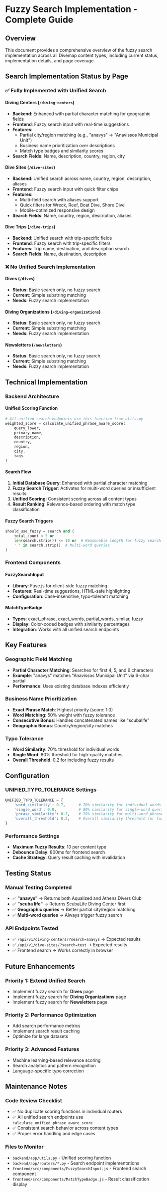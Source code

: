 # Fuzzy Search Implementation - Complete Guide

## Overview

This document provides a comprehensive overview of the fuzzy search implementation across all Divemap content types, including current status, implementation details, and page coverage.

## Search Implementation Status by Page

### ✅ **Fully Implemented with Unified Search**

#### **Diving Centers** (`/diving-centers`)
- **Backend**: Enhanced with partial character matching for geographic fields
- **Frontend**: Fuzzy search input with real-time suggestions
- **Features**: 
  - Partial city/region matching (e.g., "anavys" → "Anavissos Municipal Unit")
  - Business name prioritization over descriptions
  - Match type badges and similarity scores
- **Search Fields**: Name, description, country, region, city

#### **Dive Sites** (`/dive-sites`)
- **Backend**: Unified search across name, country, region, description, aliases
- **Frontend**: Fuzzy search input with quick filter chips
- **Features**:
  - Multi-field search with aliases support
  - Quick filters for Wreck, Reef, Boat Dive, Shore Dive
  - Mobile-optimized responsive design
- **Search Fields**: Name, country, region, description, aliases

#### **Dive Trips** (`/dive-trips`)
- **Backend**: Unified search with trip-specific fields
- **Frontend**: Fuzzy search with trip-specific filters
- **Features**: Trip name, destination, and description search
- **Search Fields**: Name, destination, description

### ❌ **No Unified Search Implementation**

#### **Dives** (`/dives`)
- **Status**: Basic search only, no fuzzy search
- **Current**: Simple substring matching
- **Needs**: Fuzzy search implementation

#### **Diving Organizations** (`/diving-organizations`)
- **Status**: Basic search only, no fuzzy search
- **Current**: Simple substring matching
- **Needs**: Fuzzy search implementation

#### **Newsletters** (`/newsletters`)
- **Status**: Basic search only, no fuzzy search
- **Current**: Simple substring matching
- **Needs**: Fuzzy search implementation

## Technical Implementation

### Backend Architecture

#### **Unified Scoring Function**
```python
# All unified search endpoints use this function from utils.py
weighted_score = calculate_unified_phrase_aware_score(
    query_lower, 
    primary_name, 
    description, 
    country, 
    region, 
    city, 
    tags
)
```

#### **Search Flow**
1. **Initial Database Query**: Enhanced with partial character matching
2. **Fuzzy Search Trigger**: Activates for multi-word queries or insufficient results
3. **Unified Scoring**: Consistent scoring across all content types
4. **Result Ranking**: Relevance-based ordering with match type classification

#### **Fuzzy Search Triggers**
```python
should_use_fuzzy = search and (
    total_count < 5 or 
    len(search.strip()) <= 10 or  # Reasonable length for fuzzy search
    ' ' in search.strip()  # Multi-word queries
)
```

### Frontend Components

#### **FuzzySearchInput**
- **Library**: Fuse.js for client-side fuzzy matching
- **Features**: Real-time suggestions, HTML-safe highlighting
- **Configuration**: Case-insensitive, typo-tolerant matching

#### **MatchTypeBadge**
- **Types**: exact_phrase, exact_words, partial_words, similar, fuzzy
- **Display**: Color-coded badges with similarity percentages
- **Integration**: Works with all unified search endpoints

## Key Features

### **Geographic Field Matching**
- **Partial Character Matching**: Searches for first 4, 5, and 6 characters
- **Example**: "anavys" matches "Anavissos Municipal Unit" via 6-char partial
- **Performance**: Uses existing database indexes efficiently

### **Business Name Prioritization**
- **Exact Phrase Match**: Highest priority (score: 1.0)
- **Word Matching**: 50% weight with fuzzy tolerance
- **Consecutive Bonus**: Handles concatenated names like "scubalife"
- **Geographic Bonus**: Country/region/city matches

### **Typo Tolerance**
- **Word Similarity**: 70% threshold for individual words
- **Single Word**: 80% threshold for high-quality matches
- **Overall Threshold**: 0.2 for including fuzzy results

## Configuration

### **UNIFIED_TYPO_TOLERANCE Settings**
```python
UNIFIED_TYPO_TOLERANCE = {
    'word_similarity': 0.7,      # 70% similarity for individual words
    'single_word': 0.8,          # 80% similarity for single-word queries
    'phrase_similarity': 0.7,    # 70% similarity for multi-word phrases
    'overall_threshold': 0.2,    # Overall similarity threshold for fuzzy results
}
```

### **Performance Settings**
- **Maximum Fuzzy Results**: 10 per content type
- **Debounce Delay**: 800ms for frontend search
- **Cache Strategy**: Query result caching with invalidation

## Testing Status

### **Manual Testing Completed**
- ✅ **"anavys"** → Returns both Aqualized and Athens Divers Club
- ✅ **"scuba life"** → Returns ScubaLife Diving Center first
- ✅ **Geographic queries** → Better partial city/region matching
- ✅ **Multi-word queries** → Always trigger fuzzy search

### **API Endpoints Tested**
- ✅ `/api/v1/diving-centers/?search=anavys` → Expected results
- ✅ `/api/v1/dive-sites/?search=test` → Expected results
- ✅ Frontend search → Works correctly in browser

## Future Enhancements

### **Priority 1: Extend Unified Search**
- Implement fuzzy search for **Dives** page
- Implement fuzzy search for **Diving Organizations** page
- Implement fuzzy search for **Newsletters** page

### **Priority 2: Performance Optimization**
- Add search performance metrics
- Implement search result caching
- Optimize for large datasets

### **Priority 3: Advanced Features**
- Machine learning-based relevance scoring
- Search analytics and pattern recognition
- Language-specific typo correction

## Maintenance Notes

### **Code Review Checklist**
- ✅ No duplicate scoring functions in individual routers
- ✅ All unified search endpoints use `calculate_unified_phrase_aware_score`
- ✅ Consistent search behavior across content types
- ✅ Proper error handling and edge cases

### **Files to Monitor**
- `backend/app/utils.py` - Unified scoring function
- `backend/app/routers/*.py` - Search endpoint implementations
- `frontend/src/components/FuzzySearchInput.js` - Frontend search component
- `frontend/src/components/MatchTypeBadge.js` - Result classification display
